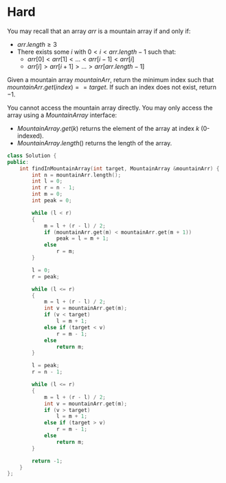 # Hard

You may recall that an array $arr$ is a mountain array if and only if:

- $arr.length \geq 3$
- There exists some $i$ with $0 < i < arr.length - 1$ such that:
  - $arr[0] < arr[1] < ... < arr[i - 1] < arr[i]$
  - $arr[i] > arr[i + 1] > ... > arr[arr.length - 1]$

Given a mountain array $mountainArr$, return the minimum index such that $mountainArr.get(index) == target$. If such an index does not exist, return $-1$.

You cannot access the mountain array directly. You may only access the array using a $MountainArray$ interface:

- $MountainArray.get(k)$ returns the element of the array at index $k$ (0-indexed).
- $MountainArray.length()$ returns the length of the array.

```cpp
class Solution {
public:
    int findInMountainArray(int target, MountainArray &mountainArr) {
        int n = mountainArr.length();
        int l = 0;
        int r = n - 1;
        int m = 0;
        int peak = 0;

        while (l < r)
        {
            m = l + (r - l) / 2;
            if (mountainArr.get(m) < mountainArr.get(m + 1))
                peak = l = m + 1;
            else
                r = m;
        }

        l = 0;
        r = peak;

        while (l <= r)
        {
            m = l + (r - l) / 2;
            int v = mountainArr.get(m);
            if (v < target)
                l = m + 1;
            else if (target < v)
                r = m - 1;
            else
                return m;
        }

        l = peak;
        r = n - 1;

        while (l <= r)
        {
            m = l + (r - l) / 2;
            int v = mountainArr.get(m);
            if (v > target)
                l = m + 1;
            else if (target > v)
                r = m - 1;
            else
                return m;
        }

        return -1;
    }
};
```
